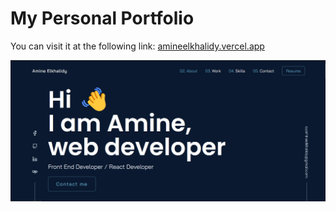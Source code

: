 # My Personal Portfolio

You can visit it at the following link: [amineelkhalidy.vercel.app](https://amineelkhalidy.vercel.app)

![Portfolio image](./src/assets/portfolio.png)
